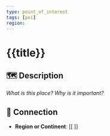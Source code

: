 ```yaml
---
type: point_of_interest
tags: [poi]
region: 
---
```


# {{title}}

## 🗺️ Description
_What is this place? Why is it important?_

## 🔗 Connection
- **Region or Continent**: [[ ]]
